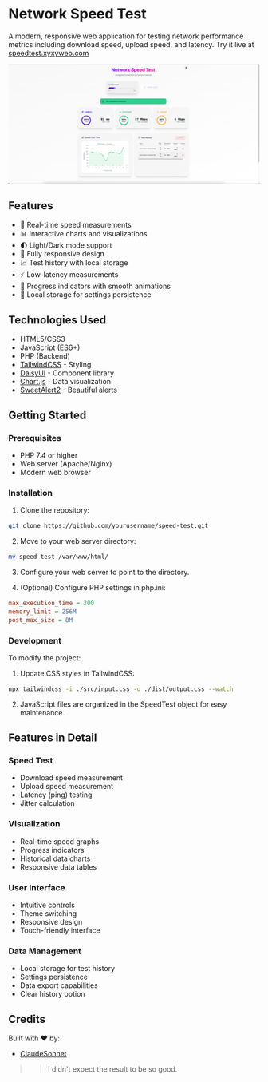 # Network Speed Test

A modern, responsive web application for testing network performance metrics including download speed, upload speed, and latency. Try it live at [speedtest.xyxyweb.com](https://speedtest.xyxyweb.com/)

![Speed Test Preview](https://raw.githubusercontent.com/faizdotid/speedtest-by-claude-ai/refs/heads/main/static/image.png)

## Features

- 🚀 Real-time speed measurements
- 📊 Interactive charts and visualizations
- 🌓 Light/Dark mode support
- 📱 Fully responsive design
- 📈 Test history with local storage
- ⚡ Low-latency measurements
- 🔄 Progress indicators with smooth animations
- 💾 Local storage for settings persistence

## Technologies Used

- HTML5/CSS3
- JavaScript (ES6+)
- PHP (Backend)
- [TailwindCSS](https://tailwindcss.com/) - Styling
- [DaisyUI](https://daisyui.com/) - Component library
- [Chart.js](https://www.chartjs.org/) - Data visualization
- [SweetAlert2](https://sweetalert2.github.io/) - Beautiful alerts

## Getting Started

### Prerequisites

- PHP 7.4 or higher
- Web server (Apache/Nginx)
- Modern web browser

### Installation

1. Clone the repository:
```bash
git clone https://github.com/yourusername/speed-test.git
```

2. Move to your web server directory:
```bash
mv speed-test /var/www/html/
```

3. Configure your web server to point to the directory.

4. (Optional) Configure PHP settings in php.ini:
```ini
max_execution_time = 300
memory_limit = 256M
post_max_size = 8M
```

### Development

To modify the project:

1. Update CSS styles in TailwindCSS:
```bash
npx tailwindcss -i ./src/input.css -o ./dist/output.css --watch
```

2. JavaScript files are organized in the SpeedTest object for easy maintenance.

## Features in Detail

### Speed Test
- Download speed measurement
- Upload speed measurement
- Latency (ping) testing
- Jitter calculation

### Visualization
- Real-time speed graphs
- Progress indicators
- Historical data charts
- Responsive data tables

### User Interface
- Intuitive controls
- Theme switching
- Responsive design
- Touch-friendly interface

### Data Management
- Local storage for test history
- Settings persistence
- Data export capabilities
- Clear history option

## Credits

Built with ❤️ by:
- [ClaudeSonnet](https://www.anthropic.com/claude)

>> I didn't expect the result to be so good.
